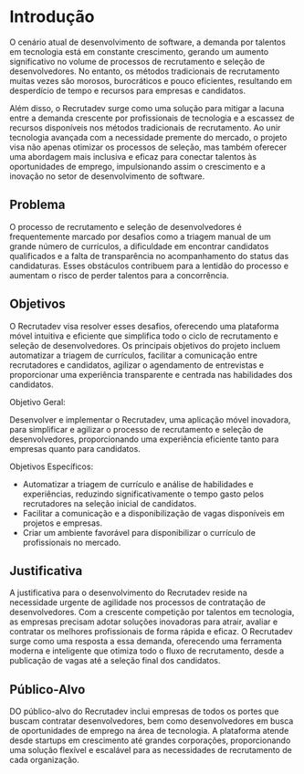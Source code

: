 # Introdução

O cenário atual de desenvolvimento de software, a demanda por talentos em tecnologia está em constante crescimento, gerando um aumento significativo no volume de processos de recrutamento e seleção de desenvolvedores. No entanto, os métodos tradicionais de recrutamento muitas vezes são morosos, burocráticos e pouco eficientes, resultando em desperdício de tempo e recursos para empresas e candidatos.

Além disso, o Recrutadev surge como uma solução para mitigar a lacuna entre a demanda crescente por profissionais de tecnologia e a escassez de recursos disponíveis nos métodos tradicionais de recrutamento. Ao unir tecnologia avançada com a necessidade premente do mercado, o projeto visa não apenas otimizar os processos de seleção, mas também oferecer uma abordagem mais inclusiva e eficaz para conectar talentos às oportunidades de emprego, impulsionando assim o crescimento e a inovação no setor de desenvolvimento de software.


## Problema
O processo de recrutamento e seleção de desenvolvedores é frequentemente marcado por desafios como a triagem manual de um grande número de currículos, a dificuldade em encontrar candidatos qualificados e a falta de transparência no acompanhamento do status das candidaturas. Esses obstáculos contribuem para a lentidão do processo e aumentam o risco de perder talentos para a concorrência.


## Objetivos

O Recrutadev visa resolver esses desafios, oferecendo uma plataforma móvel intuitiva e eficiente que simplifica todo o ciclo de recrutamento e seleção de desenvolvedores. Os principais objetivos do projeto incluem automatizar a triagem de currículos, facilitar a comunicação entre recrutadores e candidatos, agilizar o agendamento de entrevistas e proporcionar uma experiência transparente e centrada nas habilidades dos candidatos.
 
Objetivo Geral:

Desenvolver e implementar o Recrutadev, uma aplicação móvel inovadora, para simplificar e agilizar o processo de recrutamento e seleção de desenvolvedores, proporcionando uma experiência eficiente tanto para empresas quanto para candidatos.

Objetivos Específicos:

* Automatizar a triagem de currículo e análise de habilidades e experiências, reduzindo significativamente o tempo gasto pelos recrutadores na seleção inicial de candidatos.
* Facilitar a comunicação e a disponibilização de vagas disponíveis em projetos e empresas.
* Criar um ambiente favorável para disponibilizar o currículo de profissionais no mercado. 


## Justificativa

A justificativa para o desenvolvimento do Recrutadev reside na necessidade urgente de agilidade nos processos de contratação de desenvolvedores. Com a crescente competição por talentos em tecnologia, as empresas precisam adotar soluções inovadoras para atrair, avaliar e contratar os melhores profissionais de forma rápida e eficaz. O Recrutadev surge como uma resposta a essa demanda, oferecendo uma ferramenta moderna e inteligente que otimiza todo o fluxo de recrutamento, desde a publicação de vagas até a seleção final dos candidatos.

## Público-Alvo

DO público-alvo do Recrutadev inclui empresas de todos os portes que buscam contratar desenvolvedores, bem como desenvolvedores em busca de oportunidades de emprego na área de tecnologia. A plataforma atende desde startups em crescimento até grandes corporações, proporcionando uma solução flexível e escalável para as necessidades de recrutamento de cada organização.
